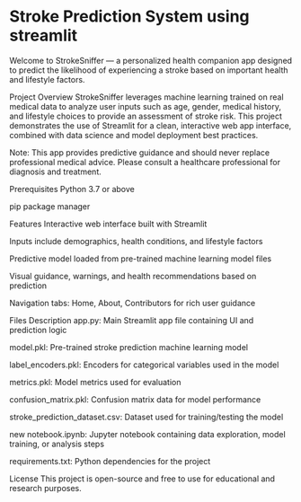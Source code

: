 # Stroke Prediction System using streamlit
Welcome to StrokeSniffer — a personalized health companion app designed to predict the likelihood of experiencing a stroke based on important health and lifestyle factors.


Project Overview
StrokeSniffer leverages machine learning trained on real medical data to analyze user inputs such as age, gender, medical history, and lifestyle choices to provide an assessment of stroke risk. This project demonstrates the use of Streamlit for a clean, interactive web app interface, combined with data science and model deployment best practices.

Note: This app provides predictive guidance and should never replace professional medical advice. Please consult a healthcare professional for diagnosis and treatment.


Prerequisites
Python 3.7 or above

pip package manager


Features
Interactive web interface built with Streamlit

Inputs include demographics, health conditions, and lifestyle factors

Predictive model loaded from pre-trained machine learning model files

Visual guidance, warnings, and health recommendations based on prediction

Navigation tabs: Home, About, Contributors for rich user guidance


Files Description
app.py: Main Streamlit app file containing UI and prediction logic

model.pkl: Pre-trained stroke prediction machine learning model

label_encoders.pkl: Encoders for categorical variables used in the model

metrics.pkl: Model metrics used for evaluation

confusion_matrix.pkl: Confusion matrix data for model performance

stroke_prediction_dataset.csv: Dataset used for training/testing the model

new notebook.ipynb: Jupyter notebook containing data exploration, model training, or analysis steps

requirements.txt: Python dependencies for the project


License
This project is open-source and free to use for educational and research purposes.


